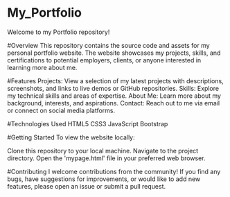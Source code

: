 # My_Portfolio
Welcome to my Portfolio repository!

#Overview
This repository contains the source code and assets for my personal portfolio website. The website showcases my projects, skills, and certifications to potential employers, clients, or anyone interested in learning more about me.

#Features
Projects: View a selection of my latest projects with descriptions, screenshots, and links to live demos or GitHub repositories.
Skills: Explore my technical skills and areas of expertise.
About Me: Learn more about my background, interests, and aspirations.
Contact: Reach out to me via email or connect on social media platforms.

#Technologies Used
HTML5
CSS3
JavaScript
Bootstrap

#Getting Started
To view the website locally:

Clone this repository to your local machine.
Navigate to the project directory.
Open the 'mypage.html' file in your preferred web browser.

#Contributing
I welcome contributions from the community! If you find any bugs, have suggestions for improvements, or would like to add new features, 
please open an issue or submit a pull request.
